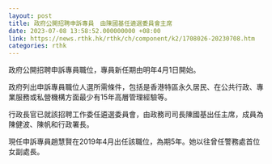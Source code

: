 ```yaml
---
layout: post
title: 政府公開招聘申訴專員　由陳國基任遴選委員會主席
date: 2023-07-08 13:58:52.000000000 +08:00
link: https://news.rthk.hk/rthk/ch/component/k2/1708026-20230708.htm
categories: rthk
---
```


政府公開招聘申訴專員職位，專員新任期由明年4月1日開始。

政府列出申訴專員職位人選所需條件，包括是香港特區永久居民、在公共行政、專業服務或私營機構方面最少有15年高層管理經驗等。

行政長官已就該招聘工作委任遴選委員會，由政務司司長陳國基出任主席，成員為陳健波、陳帆和行政署長。

現任申訴專員趙慧賢在2019年4月出任該職位，為期5年。她以往曾任警務處首位女副處長。
